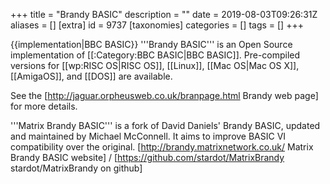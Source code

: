 +++
title = "Brandy BASIC"
description = ""
date = 2019-08-03T09:26:31Z
aliases = []
[extra]
id = 9737
[taxonomies]
categories = []
tags = []
+++

{{implementation|BBC BASIC}}
'''Brandy BASIC''' is an Open Source implementation of [[:Category:BBC BASIC|BBC BASIC]].  Pre-compiled versions for [[wp:RISC OS|RISC OS]], [[Linux]], [[Mac OS|Mac OS X]], [[AmigaOS]], and [[DOS]] are available.

See the [http://jaguar.orpheusweb.co.uk/branpage.html Brandy web page] for more details.

'''Matrix Brandy BASIC''' is a fork of David Daniels' Brandy BASIC, updated and maintained by Michael McConnell. It aims to improve BASIC VI compatibility over the original. [http://brandy.matrixnetwork.co.uk/ Matrix Brandy BASIC website] / [https://github.com/stardot/MatrixBrandy stardot/MatrixBrandy on github]
